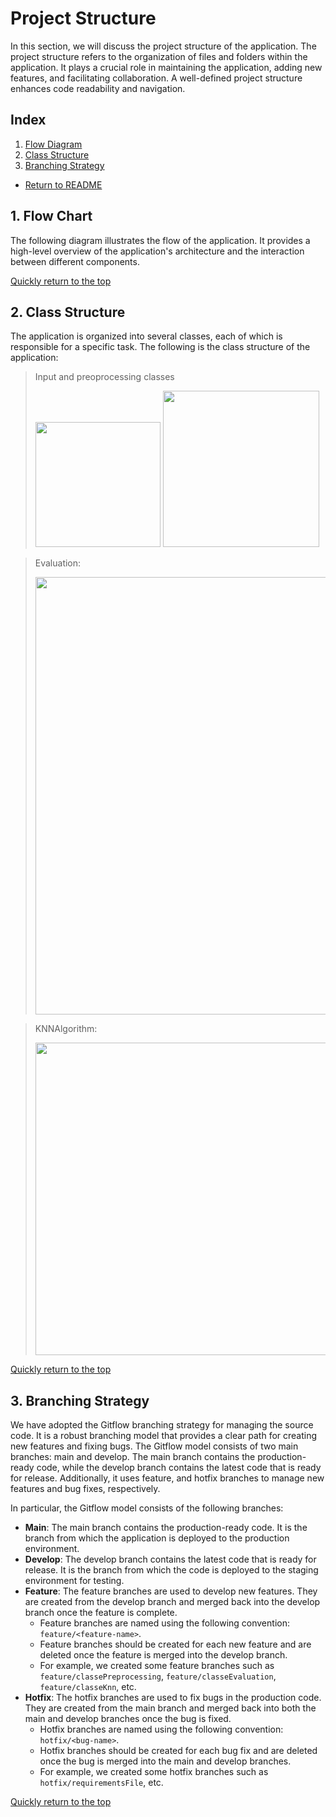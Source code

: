 # Project Structure
In this section, we will discuss the project structure of the application. The project structure refers to the organization of files and folders within the application. It plays a crucial role in maintaining the application, adding new features, and facilitating collaboration. A well-defined project structure enhances code readability and navigation.

## Index
1. [Flow Diagram](#1-flow-chart)
2. [Class Structure](#2-class-structure)
3. [Branching Strategy](#3-branching-strategy)

- [Return to README](../README.md)


## 1. Flow Chart
The following diagram illustrates the flow of the application.
It provides a high-level overview of the application's architecture and the interaction between different components.

[Quickly return to the top](#project-structure)

## 2. Class Structure
The application is organized into several classes, each of which is responsible for a specific task. The following is the class structure of the application:

> Input and preoprocessing classes
><p>
><img src='https://github.com/Ignazio-Emanuele-Picciche/ProgettoProgrammazioneAA23-24/assets/82161529/5af95837-6f12-4bb3-8e12-599d4bc351ce', width="200" >
><img src='https://github.com/Ignazio-Emanuele-Picciche/ProgettoProgrammazioneAA23-24/assets/82161529/513880e3-03b4-4e41-83d7-c3ec73cdfd56', width="250" >
></p>

>Evaluation:
><p>
><img src='https://github.com/Ignazio-Emanuele-Picciche/ProgettoProgrammazioneAA23-24/assets/82161529/8e450ad0-3f5d-45b9-b905-a561916df7fb', width="700">
></p>

> KNNAlgorithm:
><p>
><img src='https://github.com/Ignazio-Emanuele-Picciche/ProgettoProgrammazioneAA23-24/assets/82161529/5d093415-108a-4b97-ab54-743831ddb603', width="500">
></p>

[Quickly return to the top](#project-structure)

## 3. Branching Strategy
We have adopted the Gitflow branching strategy for managing the source code. It is a robust branching model that provides a clear path for creating new features and fixing bugs. The Gitflow model consists of two main branches: main and develop. The main branch contains the production-ready code, while the develop branch contains the latest code that is ready for release. Additionally, it uses feature, and hotfix branches to manage new features and bug fixes, respectively.

In particular, the Gitflow model consists of the following branches:
- **Main**: The main branch contains the production-ready code. It is the branch from which the application is deployed to the production environment.
- **Develop**: The develop branch contains the latest code that is ready for release. It is the branch from which the code is deployed to the staging environment for testing.
- **Feature**: The feature branches are used to develop new features. They are created from the develop branch and merged back into the develop branch once the feature is complete.
    - Feature branches are named using the following convention: `feature/<feature-name>`.
    - Feature branches should be created for each new feature and are deleted once the feature is merged into the develop branch.
    - For example, we created some feature branches such as `feature/classePreprocessing`, `feature/classeEvaluation`, `feature/classeKnn`, etc.
- **Hotfix**: The hotfix branches are used to fix bugs in the production code. They are created from the main branch and merged back into both the main and develop branches once the bug is fixed.
    - Hotfix branches are named using the following convention: `hotfix/<bug-name>`.
    - Hotfix branches should be created for each bug fix and are deleted once the bug is merged into the main and develop branches.
    - For example, we created some hotfix branches such as `hotfix/requirementsFile`, etc.

[Quickly return to the top](#project-structure)